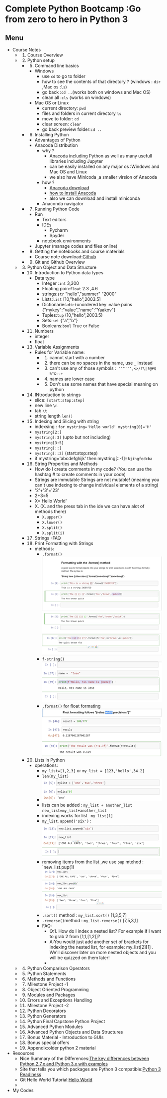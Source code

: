 # Complete Python Bootcamp :Go from zero to hero in Python 3

## Menu

* Course Notes
    * 1. Course Overview
    * 2. Python setup
        * 5. Command line basics
            * Windows
                * use ``cd`` to go to folder 
                 * how to see the contents of that directory ? (windows : ``dir`` ,Mac os :``ls``)
                * go back :``cd ..``(works both on windows and Mac OS)
                * clean all :``cls`` (works on windows)
            * Mac OS or Linux
                * current directory: ``pwd``
                * files and folders in current directory `` ls ``
                * move to folder: ``cd``
                * clear screen: ``clear ``
                * go back preview folder:``cd ..``
        * 6. Installing Python
            * Advantages of Python
            * Anacoda Distribution
                * why ? 
                    * Anacoda including Python as well as many usefull libraries including Jupyter
                    * can be easily installed on any major os :Windows and Mac OS and Linux
                    * we also have Minicoda ,a smaller virsion of Anacoda
                * how ?
                    * [Anacoda download](http://anacoda.org/downloads)
                    * [how to install Anacoda](https://docs.anaconda.com/anaconda/install/mac-os#macos-graphical-install) 
                    * also we can download and install miniconda
                * Anaconda navigator
        * 7. Running Python Code
            * Run
                * Text editors
                * IDEs
                    * Pycharm
                    * Spyder
                * notebook environments
            * Jupyter (manage codes and files online)
        * 8. Getting the notebooks and course materials
            * Course note download:[Github](https://github.com/Pierian-Data/Complete-Python-3-Bootcamp)
        * 9. Git and Github Overview
    * 3. Python Object and Data Structure
        * 10. Introduction to Python data types
            * Data type
                * Integer :`int` 3,300 
                * Floating poin:`float` 2.3 ,4.6
                * strings:`str` "hello","summer" "2000"
                * Lists:`list` [10,"hello",2003.5]
                * Dictionaries:`dict`unordered key :value pains {"mykey":"value","name":"Yaakov"}
                * Tuples:`tup` (10,"hello",2003.5)
                * Sets:`set` {"a","b"}
                * Booleans:`bool` True or False 
        * 11. Numbers
            * integer
            * float
        * 13. Variable Assignments
            * Rules for Variable name: 
                * 1. cannot start with a number
                * 2. there can be no spaces in the name, use `_` instead
                * 3. can't use any of those symbols :``` """''',<>/?\|!@#$  %^&~-+```
                * 4. names are lower case
                * 5. Don't use some names that have special meaning on python 
        * 14. INtroduction to strings
            * slice: `[start:stop:step]`
            * new line `\n`
            * tab `\t`
            * string length `len()`
        * 15. Indexing and Slicing with string
            * indexsing : ```for mystring='Hello world' mystring[0]='H'```
            * `mystring[2:]`
            * `mystring[:3]` (upto but not including)
            * `mystring[3:5]`
            * `mystring[::]`
            * `mystring[::2]` (start:stop:step)
            * if mystring='abcdefghijk' then mystring[::-1]=`kjihgfedcba`
        * 16. String Properties and Methods
            * How do I create comments in my code? (You can use the hashtag # to create comments in your code)
            * Strings are immutable Strings are not mutable! (meaning you can't use indexing to change individual elements of a string)
            * '2'+'3'='23'
            * 2+3=5
            * X='Hello World' 
            * X.    (X. and the press tab in the ide we can have alot of methods there)
                * `X.upper() `
                * `X.lower()`
                *  `X.split()`
                *  `X.split(i)`
        * 17. Strings -FAQ
        * 18. Print Formatting with Strings
            * methods:
                * `.format()` ![`.format()`](img/python3_.format().png) ![](img/python3-.format()2.png) ![](img/python3_.format()_using_key_words.png) 
                * `f-string()`  ![](img/f-string_method.png) 
                * `.format()` for float formating ![](img/python3-.format()_float1.png) ![](img/python3-.format()_float2.png) 
        * 20. Lists in Python
            * operations:
                * `my_list=[1,2,3]` or `my_list = [123,'hello',34.2]` 
                * `len(my_list)`
                * ![](img/python3_list.png)
                * lists can be added : `my_list + another_list` `new_list=my_list+another_list`
                * indexing works for list ` my_list[1]`
                *  `my_list.append('six')` :![list append](img/list_append.png)  
                *  removing items from the list ,we use `pup` mtehod : `new_list.pup(1) ![pup method](img/list_pup.png) 
                *  `.sort()` method : `my_list.sort()` [1,3,5,7]
                *  `.reverse()`method  : `my_list.reverse()`   [7,5,3,1]
                *  FAQ:
                    *  Q:1. How do I index a nested list? For example if I want to grab 2 from [1,1,[1,2]]?
                    *  A:You would just add another set of brackets for indexing the nested list, for example: my_list[2][1] . We'll discover later on more nested objects and you will be quizzed on them later!
                    *  
    * 4. Python Comparison Operators
    * 5. Python Statements
    * 6. Methods and Functions
    * 7. Milestone Project -1
    * 8. Object Oriented Programming
    * 9. Modules and Packages
    * 10. Errors and Exceptions Handling
    * 11. Milestone Project -2
    * 12. Python Decorators
    * 13. Python Generators
    * 14. Python Final Capstone Python Project
    * 15. Advanced Python Modules
    * 16. Advanced Python Objects and Data Structures
    * 17. Bonus Material - Introduction to GUIs
    * 18. Bonus special offers
    * 19. Appendix:older python 2 material
* Resources
    * Nice Summary of the Differences:[The key differences between Python 2.7.x and Python 3.x with examples](http://sebastianraschka.com/Articles/2014_python_2_3_key_diff.html) 
    * Site that tells you which packages are Python 3 compatible:[Python 3 Readiness](http://py3readiness.org/)
    * Git Hello World Tutorial:[Hello World](https://guides.github.com/activities/hello-world/) 
    * 
* My Codes
